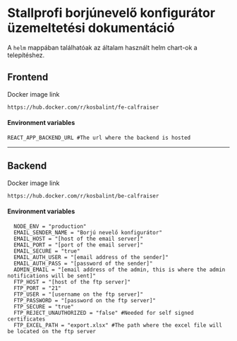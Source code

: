 # Stallprofi borjúnevelő konfigurátor üzemeltetési dokumentáció


A `helm` mappában találhatóak az általam használt helm chart-ok a telepítéshez.

## Frontend

Docker image link

```
https://hub.docker.com/r/kosbalint/fe-calfraiser
```

#### Environment variables

```
REACT_APP_BACKEND_URL #The url where the backend is hosted
```


---


## Backend

Docker image link

```
https://hub.docker.com/r/kosbalint/be-calfraiser
```


#### Environment variables

```
  NODE_ENV = "production"
  EMAIL_SENDER_NAME = "Borjú nevelő konfigurátor"
  EMAIL_HOST = "[host of the email server]"
  EMAIL_PORT = "[port of the email server]"
  EMAIL_SECURE = "true"
  EMAIL_AUTH_USER = "[email address of the sender]"
  EMAIL_AUTH_PASS = "[password of the sender]"
  ADMIN_EMAIL = "[email address of the admin, this is where the admin notifications will be sent]"
  FTP_HOST = "[host of the ftp server]"
  FTP_PORT = "21"
  FTP_USER = "[username on the ftp server]"
  FTP_PASSWORD = "[password on the ftp server]"
  FTP_SECURE = "true"
  FTP_REJECT_UNAUTHORIZED = "false" #Needed for self signed certificates
  FTP_EXCEL_PATH = "export.xlsx" #The path where the excel file will be located on the ftp server
```
